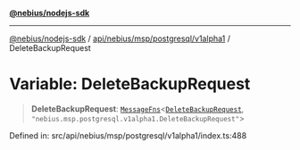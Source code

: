 [**@nebius/nodejs-sdk**](../../../../../../README.md)

***

[@nebius/nodejs-sdk](../../../../../../README.md) / [api/nebius/msp/postgresql/v1alpha1](../README.md) / DeleteBackupRequest

# Variable: DeleteBackupRequest

> **DeleteBackupRequest**: [`MessageFns`](../../../../../../runtime/protos/core/interfaces/MessageFns.md)\<[`DeleteBackupRequest`](../interfaces/DeleteBackupRequest.md), `"nebius.msp.postgresql.v1alpha1.DeleteBackupRequest"`\>

Defined in: src/api/nebius/msp/postgresql/v1alpha1/index.ts:488
